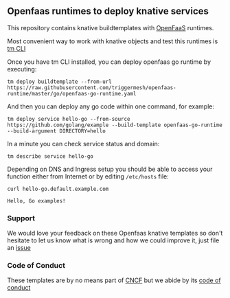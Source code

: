 ## Openfaas runtimes to deploy knative services

This repository contains knative buildtemplates with [OpenFaaS](https://github.com/openfaas) runtimes.

Most convenient way to work with knative objects and test this runtimes is [tm CLI](https://github.com/triggermesh/tm)

Once you have tm CLI installed, you can deploy openfaas go runtime by executing:

```
tm deploy buildtemplate --from-url https://raw.githubusercontent.com/triggermesh/openfaas-runtime/master/go/openfaas-go-runtime.yaml
```

And then you can deploy any go code within one command, for example:

```
tm deploy service hello-go --from-source https://github.com/golang/example --build-template openfaas-go-runtime --build-argument DIRECTORY=hello
```  

In a minute you can check service status and domain:

```
tm describe service hello-go
```

Depending on DNS and Ingress setup you should be able to access your function either from Internet or by editing `/etc/hosts` file:

```
curl hello-go.default.example.com

Hello, Go examples!
```
 

### Support

We would love your feedback on these Openfaas knative templates so don't hesitate to let us know what is wrong and how we could improve it, just file an [issue](https://github.com/triggermesh/tm/issues/new)

### Code of Conduct

These templates are by no means part of [CNCF](https://www.cncf.io/) but we abide by its [code of conduct](https://github.com/cncf/foundation/blob/master/code-of-conduct.md)
